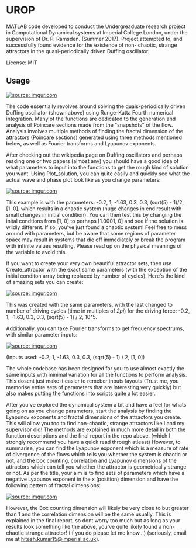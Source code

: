 # UROP

MATLAB code developed to conduct the Undergreaduate research project in Computational Dynamical systems at Imperial College London,
under the supervision of Dr. P. Ramsden. (Summer 2017). Project attempted to, and successfully found evidence for the existence of non-
chaotic, strange attractors in the quasi-periodically driven Duffing oscillator. 

License: MIT

## Usage ##
<a href="https://imgur.com/8l69u7w"><img src="https://i.imgur.com/8l69u7w.jpg" title="source: imgur.com" /></a>

The code essentially revolves around solving the quais-periodically driven Duffing oscillator (shown above) using Runge-Kutta Fourth 
numerical integration. Many of the functions are dedicated to the generation and analysis of Poincare sections made from the "snapshots"
of the flow. Analysis involves multiple methods of finding the fractal dimension of the attractors (Poincare sections) generated using 
three methods mentioned below, as well as Fourier transforms and Lyapunov exponents.

After checking out the wikipedia page on Duffing oscillators and perhaps reading one or two papers (almost any) you should have a good 
idea of what parameters to input into the functions to get the rough kind of solution you want. Using Plot_solution, you can quite easily and quickly see what the actual wave and phase plot look like as you change parameters:

<a href="https://imgur.com/sFb7oRy"><img src="https://i.imgur.com/sFb7oRy.jpg" title="source: imgur.com" /></a>

This example is with the parameters: -0.2, 1, -1.63, 0.3, 0.3, (sqrt(5) - 1)/2, [1, 0], which results in a chaotic system (huge changes
in end result with small changes in initial condition). You can then test this by changing the inital condtions from [1, 0] to perhaps 
[1.0001, 0] and see if the solution is wildly different. If so, you've just found a chaotic system! Feel free to mess around with
parameters, but be aware that some regions of parameter space may result in systems that die off immediately or break the program with
infinite values resulting. Please read up on the physical meanings of the variable to avoid this.

If you want to create your very own beautiful attractor sets, then use Create_attractor with the exact same parameters (with the exception of the initial conditon array being replaced by number of cycles). Here's the kind of amazing sets you can create:

<a href="https://imgur.com/3DCGdyc"><img src="https://i.imgur.com/3DCGdyc.jpg" title="source: imgur.com" /></a>

This was created with the same parameters, with the last changed to number of driving cycles (time in multiples of *2pi*) for the
driving force: -0.2, 1, -1.63, 0.3, 0.3, (sqrt(5) - 1) / 2, 10^5.

Additionally, you can take Fourier transforms to get frequency spectrums, with similar parameter inputs:

<a href="https://imgur.com/okoHHyQ"><img src="https://i.imgur.com/okoHHyQ.jpg" title="source: imgur.com" /></a>

(Inputs used: -0.2, 1, -1.63, 0.3, 0.3, (sqrt(5) - 1) / 2, [1, 0])

The whole codebase has been designed for you to use almost exactly the same inputs with minimal variation for all the functions to
perform analysis. This dosent just make it easier to remeber inputs layouts (Trust me, you memorise entire sets of parameters that are
interesting very quickly) but also makes putting the functions into scripts quite a lot easier.

After you've explored the dynamical system a bit and have a feel for whats going on as you change parameters, start the analysis by
finding the Lyapunov exponents and fractal dimensions of the attractors you create. This will allow you too to find non-chaotic, strange
attractors like I and my supervisor did! The methods are explained in much more detail in both the function descriptions and the final
report in the repo above. (which I strongly recommend you have a quick read through atleast) However, to summarise, you can find the
Lyapunov exponent which is a measure of rate of divergence of the flows which tells you whether the system is chaotic or not, and the
box counting, correlation and Lyapunov dimensions of the attractors which can tell you whether the attractor is geometrically strange or
not. As per the title, your aim is to find sets of parameters which have a negative Lyapunov exponent in the x (position) dimension 
and have the following pattern of fractal dimensions:

<a href="https://imgur.com/dX2Gb2f"><img src="https://i.imgur.com/dX2Gb2f.jpg" title="source: imgur.com" /></a>

However, the Box counting dimension will likely be very close to but greater than 1 and the correlation dimension will be the same
usually. This is explained in the final report, so dont worry too much but as long as your results look something like the above, you've
quite likely found a non-chaotic strange attractor! (If you do please let me know...) (seriously, email me at hitesh.kumar15@imperial.ac.uk).




